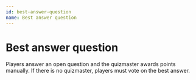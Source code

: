 ```yaml
---
id: best-answer-question
name: Best answer question
---
```


# Best answer question
Players answer an open question and the quizmaster awards points manually. If there is no quizmaster, players must 
vote on the best answer.

